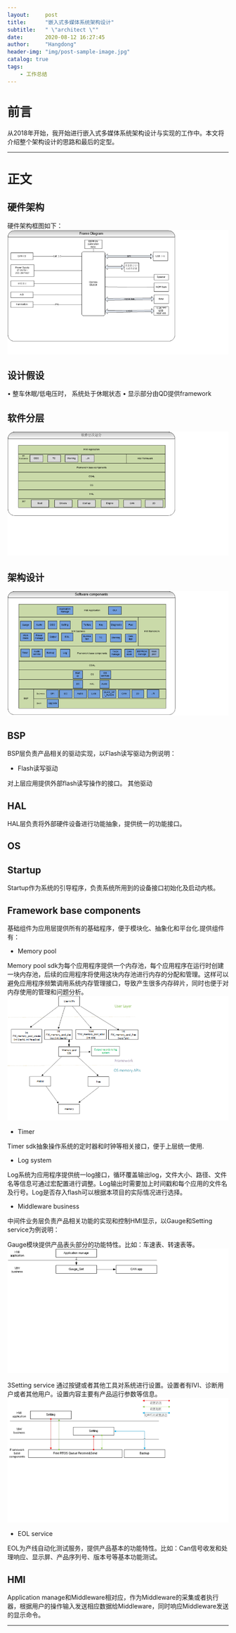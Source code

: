 ```yaml
---
layout:     post
title:      "嵌入式多媒体系统架构设计"
subtitle:   " \"architect \""
date:       2020-08-12 16:27:45 
author:     "Hangdong"
header-img: "img/post-sample-image.jpg"
catalog: true
tags:
    - 工作总结
---
```


# 前言 #
从2018年开始，我开始进行嵌入式多媒体系统架构设计与实现的工作中。本文将介绍整个架构设计的思路和最后的定型。

---

# 正文 #
## 硬件架构 ##
硬件架构框图如下：
![](/img/in-post/post-arch/hardware.png)
## 设计假设 ##
•	整车休眠/低电压时， 系统处于休眠状态
•	显示部分由QD提供framework

## 软件分层 ##
![](/img/in-post/post-arch/lays.png)

## 架构设计 ##
![](/img/in-post/post-arch/arch.png)
## BSP ##
BSP层负责产品相关的驱动实现，以Flash读写驱动为例说明：


- Flash读写驱动

对上层应用提供外部flash读写操作的接口。
其他驱动
## HAL ##
HAL层负责将外部硬件设备进行功能抽象，提供统一的功能接口。
## OS ##
## Startup ##
Startup作为系统的引导程序，负责系统所用到的设备接口初始化及启动内核。
## Framework base components ##
基础组件为应用层提供所有的基础程序，便于模块化、抽象化和平台化.提供组件有：

- Memory pool
 
Memory pool sdk为每个应用程序提供一个内存池，每个应用程序在运行时创建一块内存池，后续的应用程序将使用这块内存池进行内存的分配和管理。这样可以避免应用程序频繁调用系统内存管理接口，导致产生很多内存碎片，同时也便于对内存使用的管理和问题分析。
![](/img/in-post/post-arch/mem.png)


- Timer

Timer sdk抽象操作系统的定时器和时钟等相关接口，便于上层统一使用.



- Log system

Log系统为应用程序提供统一log接口，循环覆盖输出log，文件大小、路径、文件名等信息可通过宏配置进行调整。Log输出时需要加上时间戳和每个应用的文件名及行号。Log是否存入flash可以根据本项目的实际情况进行选择。

- Middleware business

中间件业务层负责产品相关功能的实现和控制HMI显示，以Gauge和Setting service为例说明：

Gauge模块提供产品表头部分的功能特性。比如：车速表、转速表等。
![](/img/in-post/post-arch/gauge.png)


3Setting service
通过按键或者其他工具对系统进行设置。设置者有IVI、诊断用户或者其他用户。设置内容主要有产品运行参数等信息。
![](/img/in-post/post-arch/set.png) 



- EOL service

EOL为产线自动化测试服务，提供产品基本的功能特性。比如：Can信号收发和处理响应、显示屏、产品序列号、版本号等基本功能测试。
## HMI ##
Application manage和Middleware相对应，作为Middleware的采集或者执行器，根据用户的操作输入发送相应数据给Middleware，同时响应Middleware发送的显示命令。


---


